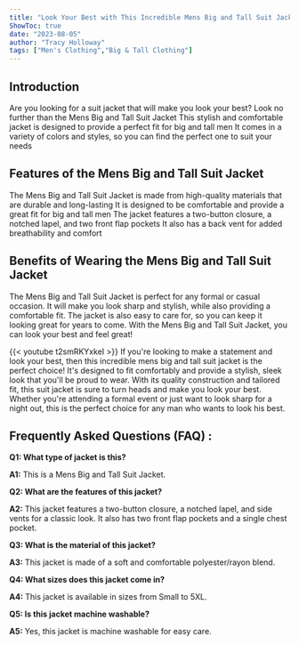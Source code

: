 ```yaml
---
title: "Look Your Best with This Incredible Mens Big and Tall Suit Jacket!"
ShowToc: true 
date: "2023-08-05"
author: "Tracy Holloway" 
tags: ["Men's Clothing","Big & Tall Clothing"]
---
```

## Introduction 
Are you looking for a suit jacket that will make you look your best? Look no further than the Mens Big and Tall Suit Jacket This stylish and comfortable jacket is designed to provide a perfect fit for big and tall men It comes in a variety of colors and styles, so you can find the perfect one to suit your needs 

## Features of the Mens Big and Tall Suit Jacket
The Mens Big and Tall Suit Jacket is made from high-quality materials that are durable and long-lasting It is designed to be comfortable and provide a great fit for big and tall men The jacket features a two-button closure, a notched lapel, and two front flap pockets It also has a back vent for added breathability and comfort 

## Benefits of Wearing the Mens Big and Tall Suit Jacket
The Mens Big and Tall Suit Jacket is perfect for any formal or casual occasion. It will make you look sharp and stylish, while also providing a comfortable fit. The jacket is also easy to care for, so you can keep it looking great for years to come. With the Mens Big and Tall Suit Jacket, you can look your best and feel great!

{{< youtube t2smRKYxkeI >}} 
If you're looking to make a statement and look your best, then this incredible mens big and tall suit jacket is the perfect choice! It's designed to fit comfortably and provide a stylish, sleek look that you'll be proud to wear. With its quality construction and tailored fit, this suit jacket is sure to turn heads and make you look your best. Whether you're attending a formal event or just want to look sharp for a night out, this is the perfect choice for any man who wants to look his best.

## Frequently Asked Questions (FAQ) :
**Q1: What type of jacket is this?**

**A1:** This is a Mens Big and Tall Suit Jacket.

**Q2: What are the features of this jacket?**

**A2:** This jacket features a two-button closure, a notched lapel, and side vents for a classic look. It also has two front flap pockets and a single chest pocket.

**Q3: What is the material of this jacket?**

**A3:** This jacket is made of a soft and comfortable polyester/rayon blend.

**Q4: What sizes does this jacket come in?**

**A4:** This jacket is available in sizes from Small to 5XL.

**Q5: Is this jacket machine washable?**

**A5:** Yes, this jacket is machine washable for easy care.



